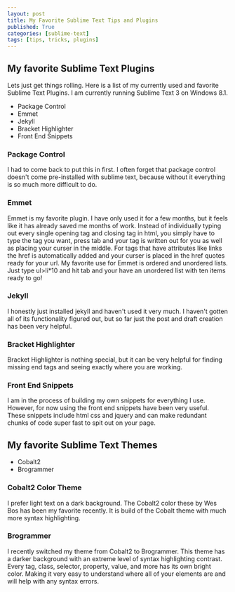 ```yaml
---
layout: post
title: My Favorite Sublime Text Tips and Plugins
published: True
categories: [sublime-text]
tags: [tips, tricks, plugins]
---
```


## My favorite Sublime Text Plugins

Lets just get things rolling. Here is a list of my currently used and favorite Sublime Text Plugins. I am currently running Sublime Text 3 on Windows 8.1.

* Package Control
* Emmet
* Jekyll
* Bracket Highlighter
* Front End Snippets

### Package Control

I had to come back to put this in first. I often forget that package control doesn't come pre-installed with sublime text, because without it everything is so much more difficult to do.

### Emmet

Emmet is my favorite plugin. I have only used it for a few months, but it feels like it has already saved me months of work. Instead of individually typing out every single opening tag and closing tag in html, you simply have to type the tag you want, press tab and your tag is written out for you as well as placing your curser in the middle. For tags that have attributes like links the href is automatically added and your curser is placed in the href quotes ready for your url. My favorite use for Emmet is ordered and unordered lists. Just type ul>li*10 and hit tab and your have an unordered list with ten items ready to go!

### Jekyll

I honestly just installed jekyll and haven't used it very much. I haven't gotten all of its functionality figured out, but so far just the post and draft creation has been very helpful.

### Bracket Highlighter

Bracket Highlighter is nothing special, but it can be very helpful for finding missing end tags and seeing exactly where you are working.

### Front End Snippets

I am in the process of building my own snippets for everything I use. However, for now using the front end snippets have been very useful. These snippets include html css and jquery and can make redundant chunks of code super fast to spit out on your page.

## My favorite Sublime Text Themes
* Cobalt2
* Brogrammer 

### Cobalt2 Color Theme

I prefer light text on a dark background. The Cobalt2 color these by Wes Bos has been my favorite recently. It is build of the Cobalt theme with much more syntax highlighting.

### Brogrammer

I recently switched my theme from Cobalt2 to Brogrammer. This theme has a darker background with an extreme level of syntax highlighting contrast. Every tag, class, selector, property, value, and more has its own bright color. Making it very easy to understand where all of your elements are and will help with any syntax errors. 